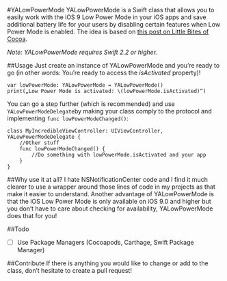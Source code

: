 #YALowPowerMode
YALowPowerMode is a Swift class that allows you to easily work with the iOS 9 Low Power Mode in your iOS apps and save additional battery life for your users by disabling certain features when Low Power Mode is enabled. The idea is based on [this post on Little Bites of Cocoa](https://littlebitesofcocoa.com/192-being-a-good-low-power-mode-citizen).

*Note: YALowPowerMode requires Swift 2.2 or higher.* 

##Usage
Just create an instance of YALowPowerMode and you’re ready to go (in other words: You’re ready to access the *isActivated* property)!

	var lowPowerMode: YALowPowerMode = YALowPowerMode()
	print(„Low Power Mode is activated: \(lowPowerMode.isActivated)“)

You can go a step further (which is recommended) and use `YALowPowerModeDelegate`by making your class comply to the protocol and implementing `func lowPowerModeChanged()`:

	class MyIncredibleViewController: UIViewController, YALowPowerModeDelegate {
		//Other stuff
		func lowPowerModeChanged() {
			//Do something with lowPowerMode.isActivated and your app
		}
	}

##Why use it at all?
I hate NSNotificationCenter code and I find it much clearer to use a wrapper around those lines of code in my projects as that make it easier to understand. Another advantage of YALowPowerMode is that the iOS Low Power Mode is only available on iOS 9.0 and higher but you don’t have to care about checking for availability, YALowPowerMode does that for you!

##Todo
- [ ] Use Package Managers (Cocoapods, Carthage, Swift Package Manager)

##Contribute
If there is anything you would like to change or add to the class, don’t hesitate to create a pull request!
